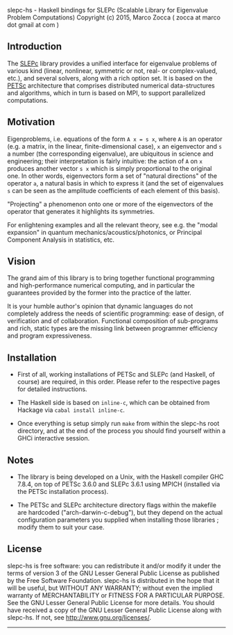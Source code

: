 slepc-hs - Haskell bindings for SLEPc 
(Scalable Library for Eigenvalue Problem Computations)
Copyright (c) 2015, Marco Zocca ( zocca at marco dot gmail at com )



## Introduction

The [SLEPc](http://slepc.upv.es/) library provides a unified interface for eigenvalue problems of various kind (linear, nonlinear, symmetric or not, real- or complex-valued, etc.), and several solvers, along with a rich option set. It is based on the [PETSc](http://www.mcs.anl.gov/petsc/) architecture that comprises distributed numerical data-structures and algorithms, which in turn is based on MPI, to support parallelized computations.



## Motivation

Eigenproblems, i.e. equations of the form `A x = s x`, where `A` is an operator (e.g. a matrix, in the linear, finite-dimensional case), `x` an eigenvector and `s` a number (the corresponding eigenvalue), are ubiquitous in science and engineering; their interpretation is fairly intuitive: the action of `A` on `x` produces another vector `s x` which is simply proportional to the original one. In other words, eigenvectors form a set of "natural directions" of the operator `a`, a natural basis in which to express it (and the set of eigenvalues `s` can be seen as the amplitude coefficients of each element of this basis). 

"Projecting" a phenomenon onto one or more of the eigenvectors of the operator that generates it highlights its symmetries.

For enlightening examples and all the relevant theory, see e.g. the "modal expansion" in quantum mechanics/acoustics/photonics, or Principal Component Analysis in statistics, etc. 




## Vision

The grand aim of this library is to bring together functional programming and high-performance numerical computing, and in particular the guarantees provided by the former into the practice of the latter.

It is your humble author's opinion that dynamic languages do not completely address the needs of scientific programming: ease of design, of verification and of collaboration. Functional composition of sub-programs and rich, static types are the missing link between programmer efficiency and program expressiveness.
 




## Installation

* First of all, working installations of PETSc and SLEPc (and Haskell, of course) are required, in this order. Please refer to the respective pages for detailed instructions.

* The Haskell side is based on `inline-c`, which can be obtained from Hackage via `cabal install inline-c`.

* Once everything is setup simply run `make` from within the slepc-hs root directory, and at the end of the process you should find yourself within a GHCi interactive session.




## Notes

* The library is being developed on a Unix, with the Haskell compiler GHC 7.8.4, on top of PETSc 3.6.0 and SLEPc 3.6.1 using MPICH (installed via the PETSc installation process).

* The PETSc and SLEPc architecture directory flags within the makefile are hardcoded ("arch-darwin-c-debug"), but they depend on the actual configuration parameters you supplied when installing those libraries ; modify them to suit your case.





## License

slepc-hs is free software: you can redistribute it and/or modify it under the
terms of version 3 of the GNU Lesser General Public License as published by
the Free Software Foundation.
slepc-hs is distributed in the hope that it will be useful, but WITHOUT ANY
WARRANTY; without even the implied warranty of MERCHANTABILITY or FITNESS
FOR A PARTICULAR PURPOSE. See the GNU Lesser General Public License for
more details.
You should have received a copy of the GNU Lesser General Public License
along with slepc-hs. If not, see <http://www.gnu.org/licenses/>.
- - - - - - - - - - - - - - - - - - - - - - - - - - - - - - - - - - - - - -